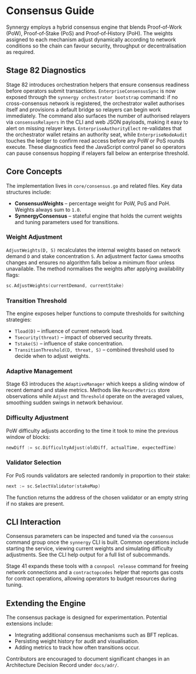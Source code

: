 # Consensus Guide

Synnergy employs a hybrid consensus engine that blends Proof‑of‑Work (PoW),
Proof‑of‑Stake (PoS) and Proof‑of‑History (PoH). The weights assigned to each
mechanism adjust dynamically according to network conditions so the chain can
favour security, throughput or decentralisation as required.

## Stage 82 Diagnostics

Stage 82 introduces orchestration helpers that ensure consensus readiness before
operators submit transactions. `EnterpriseConsensusSync` is now exposed through
the `synnergy orchestrator bootstrap` command: if no cross-consensus network is
registered, the orchestrator wallet authorises itself and provisions a default
bridge so relayers can begin work immediately. The command also surfaces the
number of authorised relayers via `consensusRelayers` in the CLI and web JSON
payloads, making it easy to alert on missing relayer keys. `EnterpriseAuthorityElect`
re-validates that the orchestrator wallet retains an authority seat, while
`EnterpriseNodeAudit` touches the ledger to confirm read access before any PoW or
PoS rounds execute. These diagnostics feed the JavaScript control panel so
operators can pause consensus hopping if relayers fall below an enterprise
threshold.

## Core Concepts

The implementation lives in `core/consensus.go` and related files. Key data
structures include:

- **ConsensusWeights** – percentage weight for PoW, PoS and PoH. Weights always
  sum to `1.0`.
- **SynnergyConsensus** – stateful engine that holds the current weights and
  tuning parameters used for transitions.

### Weight Adjustment

`AdjustWeights(D, S)` recalculates the internal weights based on network demand
`D` and stake concentration `S`. An adjustment factor `Gamma` smooths changes and
ensures no algorithm falls below a minimum floor unless unavailable. The method
normalises the weights after applying availability flags:

```go
sc.AdjustWeights(currentDemand, currentStake)
```

### Transition Threshold

The engine exposes helper functions to compute thresholds for switching
strategies:

- `Tload(D)` – influence of current network load.
- `Tsecurity(threat)` – impact of observed security threats.
- `Tstake(S)` – influence of stake concentration.
- `TransitionThreshold(D, threat, S)` – combined threshold used to decide when
  to adjust weights.

### Adaptive Management

Stage 63 introduces the `AdaptiveManager` which keeps a sliding window of recent
demand and stake metrics. Methods like `RecordMetrics` store observations while
`Adjust` and `Threshold` operate on the averaged values, smoothing sudden swings
in network behaviour.

### Difficulty Adjustment

PoW difficulty adjusts according to the time it took to mine the previous window
of blocks:

```go
newDiff := sc.DifficultyAdjust(oldDiff, actualTime, expectedTime)
```

### Validator Selection

For PoS rounds validators are selected randomly in proportion to their stake:

```go
next := sc.SelectValidator(stakeMap)
```

The function returns the address of the chosen validator or an empty string if
no stakes are present.

## CLI Interaction

Consensus parameters can be inspected and tuned via the `consensus` command
group once the `synnergy` CLI is built. Common operations include starting the
service, viewing current weights and simulating difficulty adjustments. See the
CLI help output for a full list of subcommands.

Stage 41 expands these tools with a `connpool release` command for freeing network connections and a `contractopcodes` helper that reports gas costs for contract operations, allowing operators to budget resources during tuning.

## Extending the Engine

The consensus package is designed for experimentation. Potential extensions
include:

- Integrating additional consensus mechanisms such as BFT replicas.
- Persisting weight history for audit and visualisation.
- Adding metrics to track how often transitions occur.

Contributors are encouraged to document significant changes in an Architecture
Decision Record under `docs/adr/`.
